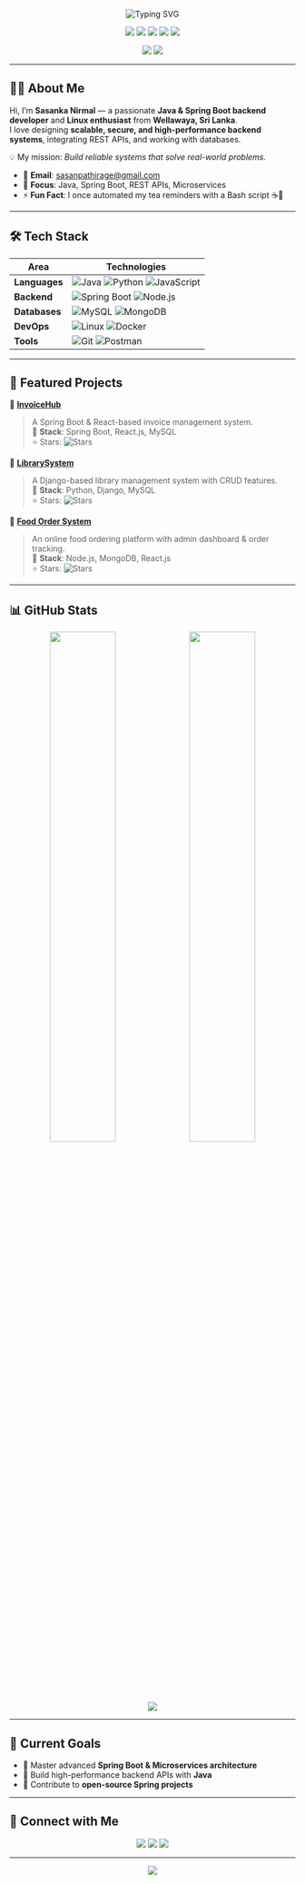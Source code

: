 <p align="center">
  <img src="https://readme-typing-svg.herokuapp.com?font=JetBrains+Mono&size=28&pause=800&color=00FF99&center=true&vCenter=true&width=600&lines=Hello+World!+I'm+Sasanka+Nirmal!;Java+%26+Spring+Boot+Developer;Passionate+About+Backend+Development;Open+Source+Contributor+%26+Linux+Enthusiast" alt="Typing SVG" />
</p>

<p align="center">
  <img src="https://img.shields.io/badge/-Java-007396?logo=java&logoColor=white&style=for-the-badge" />
  <img src="https://img.shields.io/badge/-Spring%20Boot-6DB33F?logo=springboot&logoColor=white&style=for-the-badge" />
  <img src="https://img.shields.io/badge/-Linux-FCC624?logo=linux&logoColor=black&style=for-the-badge" />
  <img src="https://img.shields.io/github/followers/SasaNirmal?label=Follow&style=social" />
  <img src="https://img.shields.io/github/stars/SasaNirmal?affiliations=OWNER&style=social" />
</p>

<p align="center">
  <a href="https://www.linkedin.com/in/sasanirmal"><img src="https://img.shields.io/badge/-LinkedIn-0A66C2?logo=linkedin&logoColor=white&style=for-the-badge"></a>
  <a href="https://x.com/SasankaXbob"><img src="https://img.shields.io/badge/-X-000000?logo=x&logoColor=white&style=for-the-badge"></a>
</p>

---

## 👨‍💻 About Me
Hi, I’m **Sasanka Nirmal** — a passionate **Java & Spring Boot backend developer** and **Linux enthusiast** from **Wellawaya, Sri Lanka**.  
I love designing **scalable, secure, and high-performance backend systems**, integrating REST APIs, and working with databases.  

💡 My mission: *Build reliable systems that solve real-world problems.*  

- 📧 **Email**: sasanpathirage@gmail.com  
- 🎯 **Focus**: Java, Spring Boot, REST APIs, Microservices  
- ⚡ **Fun Fact**: I once automated my tea reminders with a Bash script ☕🐧  

---

## 🛠 Tech Stack
| **Area**            | **Technologies** |
|---------------------|------------------|
| **Languages**       | ![Java](https://img.shields.io/badge/-Java-007396?logo=java&logoColor=white&style=flat-square) ![Python](https://img.shields.io/badge/-Python-3776AB?logo=python&logoColor=white&style=flat-square) ![JavaScript](https://img.shields.io/badge/-JavaScript-F7DF1E?logo=javascript&logoColor=black&style=flat-square) |
| **Backend**         | ![Spring Boot](https://img.shields.io/badge/-Spring%20Boot-6DB33F?logo=springboot&logoColor=white&style=flat-square) ![Node.js](https://img.shields.io/badge/-Node.js-339933?logo=node.js&logoColor=white&style=flat-square) |
| **Databases**       | ![MySQL](https://img.shields.io/badge/-MySQL-4479A1?logo=mysql&logoColor=white&style=flat-square) ![MongoDB](https://img.shields.io/badge/-MongoDB-47A248?logo=mongodb&logoColor=white&style=flat-square) |
| **DevOps**          | ![Linux](https://img.shields.io/badge/-Linux-FCC624?logo=linux&logoColor=black&style=flat-square) ![Docker](https://img.shields.io/badge/-Docker-2496ED?logo=docker&logoColor=white&style=flat-square) |
| **Tools**           | ![Git](https://img.shields.io/badge/-Git-F05032?logo=git&logoColor=white&style=flat-square) ![Postman](https://img.shields.io/badge/-Postman-FF6C37?logo=postman&logoColor=white&style=flat-square) |

---

## 🚀 Featured Projects
🌟 **[InvoiceHub](https://github.com/SasaNirmal/InvoiceHub)**  
> A Spring Boot & React-based invoice management system.  
🔹 **Stack**: Spring Boot, React.js, MySQL  
⭐ Stars: ![Stars](https://img.shields.io/github/stars/SasaNirmal/InvoiceHub?style=social)

🌟 **[LibrarySystem](https://github.com/SasaNirmal/LibrarySystem)**  
> A Django-based library management system with CRUD features.  
🔹 **Stack**: Python, Django, MySQL  
⭐ Stars: ![Stars](https://img.shields.io/github/stars/SasaNirmal/LibrarySystem?style=social)

🌟 **[Food Order System](https://github.com/SasaNirmal/Food-order-system)**  
> An online food ordering platform with admin dashboard & order tracking.  
🔹 **Stack**: Node.js, MongoDB, React.js  
⭐ Stars: ![Stars](https://img.shields.io/github/stars/SasaNirmal/Food-order-system?style=social)

---

## 📊 GitHub Stats
<p align="center">
  <img src="https://github-readme-stats.vercel.app/api?username=SasaNirmal&show_icons=true&theme=tokyonight&hide_border=true" width="48%" />
  <img src="https://github-readme-stats.vercel.app/api/top-langs/?username=SasaNirmal&layout=compact&theme=tokyonight&hide_border=true" width="48%" />
</p>
<p align="center">
  <img src="https://github-readme-streak-stats.herokuapp.com/?user=SasaNirmal&theme=tokyonight&hide_border=true" />
</p>

---

## 🌱 Current Goals
- 🔹 Master advanced **Spring Boot & Microservices architecture**  
- 🔹 Build high-performance backend APIs with **Java**  
- 🔹 Contribute to **open-source Spring projects**  

---

## 🤝 Connect with Me
<p align="center">
  <a href="mailto:sasanpathirage@gmail.com"><img src="https://img.shields.io/badge/-Email-D14836?logo=gmail&logoColor=white&style=for-the-badge"></a>
  <a href="https://www.linkedin.com/in/sasanirmal"><img src="https://img.shields.io/badge/-LinkedIn-0A66C2?logo=linkedin&logoColor=white&style=for-the-badge"></a>
  <a href="https://x.com/SasankaXbob"><img src="https://img.shields.io/badge/-X-000000?logo=x&logoColor=white&style=for-the-badge"></a>
</p>

---

<p align="center">
  <img src="https://komarev.com/ghpvc/?username=SasaNirmal&color=00FF99&style=flat-square" />
</p>
